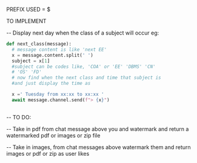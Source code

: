 
PREFIX USED = $



TO IMPLEMENT

-- Display next day when the class of a subject will occur
eg: 
```python
def next_class(message):
  # message content is like 'next EE'
  x = message.content.split(' ')
  subject = x[1]
  #subject can be codes like, 'COA' or 'EE' 'DBMS' 'CN' 
  # 'OS' 'FD'
  # now find when the next class and time that subject is
  #and just display the time as

  x =' Tuesday from xx:xx to xx:xx '
  await message.channel.send(f"> {x}")
  
```

-- TO DO:

-- Take in pdf from chat message above you  and watermark and return a watermarked pdf or images or zip file

-- Take in images, from chat messages above watermark them and return images or pdf  or zip as user likes

